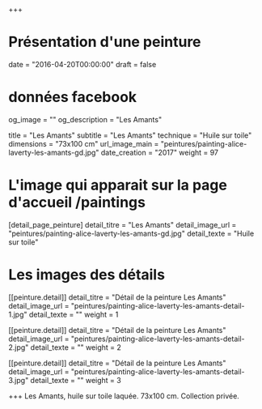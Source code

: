 +++
# Présentation d'une peinture
date = "2016-04-20T00:00:00"
draft = false

# données facebook
og_image = ""
og_description = "Les Amants"

title = "Les Amants"
subtitle = "Les Amants"
technique = "Huile sur toile"
dimensions = "73x100 cm"
url_image_main = "peintures/painting-alice-laverty-les-amants-gd.jpg"
date_creation = "2017"
weight = 97

# L'image qui apparait sur la page d'accueil /paintings
[detail_page_peinture]
detail_titre = "Les Amants"
detail_image_url = "peintures/painting-alice-laverty-les-amants-gd.jpg"
detail_texte = "Huile sur toile"

# Les images des détails
[[peinture.detail]]
detail_titre = "Détail de la peinture Les Amants"
detail_image_url = "peintures/painting-alice-laverty-les-amants-detail-1.jpg"
detail_texte = ""
weight = 1

[[peinture.detail]]
detail_titre = "Détail de la peinture Les Amants"
detail_image_url = "peintures/painting-alice-laverty-les-amants-detail-2.jpg"
detail_texte = ""
weight = 2

[[peinture.detail]]
detail_titre = "Détail de la peinture Les Amants"
detail_image_url = "peintures/painting-alice-laverty-les-amants-detail-3.jpg"
detail_texte = ""
weight = 3

+++
Les Amants, huile sur toile laquée. 73x100 cm.
Collection privée.
